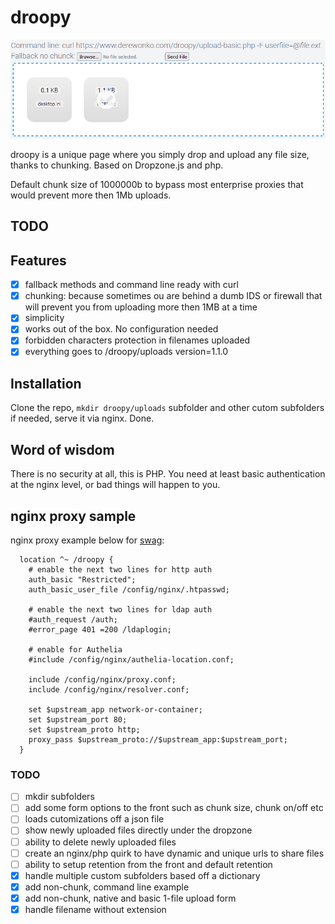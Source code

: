 # droopy
![drop files here](assets/front1.png)

droopy is a unique page where you simply drop and upload any file size, thanks to chunking. Based on Dropzone.js and php.

Default chunk size of 1000000b to bypass most enterprise proxies that would prevent more then 1Mb uploads.

## TODO

## Features

- [x] fallback methods and command line ready with curl
- [x] chunking: because sometimes ou are behind a dumb IDS or firewall that will prevent you from uploading more then 1MB at a time
- [x] simplicity
- [x] works out of the box. No configuration needed
- [x] forbidden characters protection in filenames uploaded
- [x] everything goes to /droopy/uploads
version=1.1.0

## Installation

Clone the repo, `mkdir droopy/uploads` subfolder and other cutom subfolders if needed, serve it via nginx. Done.

## Word of wisdom

There is no security at all, this is PHP. You need at least basic authentication at the nginx level, or bad things will happen to you.

## nginx proxy sample

nginx proxy example below for [swag](https://docs.linuxserver.io/images/docker-swag):
```
  location ^~ /droopy {
    # enable the next two lines for http auth
    auth_basic "Restricted";
    auth_basic_user_file /config/nginx/.htpasswd;

    # enable the next two lines for ldap auth
    #auth_request /auth;
    #error_page 401 =200 /ldaplogin;

    # enable for Authelia
    #include /config/nginx/authelia-location.conf;

    include /config/nginx/proxy.conf;
    include /config/nginx/resolver.conf;

    set $upstream_app network-or-container;
    set $upstream_port 80;
    set $upstream_proto http;
    proxy_pass $upstream_proto://$upstream_app:$upstream_port;
  }
```

### TODO
- [ ] mkdir subfolders
- [ ] add some form options to the front such as chunk size, chunk on/off etc
- [ ] loads cutomizations off a json file
- [ ] show newly uploaded files directly under the dropzone
- [ ] ability to delete newly uploaded files
- [ ] create an nginx/php quirk to have dynamic and unique urls to share files
- [ ] ability to setup retention from the front and default retention
- [x] handle multiple custom subfolders based off a dictionary
- [x] add non-chunk, command line example
- [x] add non-chunk, native and basic 1-file upload form
- [x] handle filename without extension
